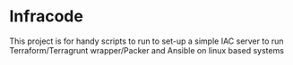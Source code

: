 # Infracode
This project is for handy scripts to run to set-up a simple IAC server to run Terraform/Terragrunt wrapper/Packer and Ansible on linux based systems
